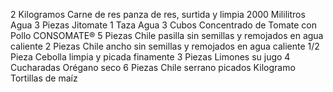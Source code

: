 2 Kilogramos Carne de res panza de res, surtida y limpia
2000 Mililitros Agua
3 Piezas Jitomate
1 Taza Agua
3 Cubos Concentrado de Tomate con Pollo CONSOMATE®
5 Piezas Chile pasilla sin semillas y remojados en agua caliente
2 Piezas Chile ancho sin semillas y remojados en agua caliente
1/2 Pieza Cebolla limpia y picada finamente
3 Piezas Limones su jugo
4 Cucharadas Orégano seco
6 Piezas Chile serrano picados
Kilogramo Tortillas de maíz